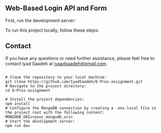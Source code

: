 

## Web-Based Login API and Form

First, run the development server:

To run this project locally, follow these steps:

## Contact
If you have any questions or need further assistance, please feel free to contact iyad Saadeh at iyaadsaadeh@gmail.com.

```

# Clone the repository to your local machine:
git clone https://github.com/IyadSaadeh/Q-Pros-assignment.git
# Navigate to the project directory:
cd Q-Pros-assignment

# Install the project dependencies:
npm install
# Configure the MongoDB connection by creating a .env.local file in the project root with the following content:
MONGODB_URI=<your_mongodb_uri>
# Start the development server:
npm run dev


